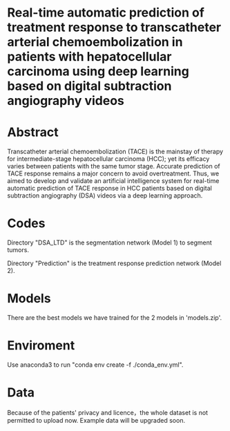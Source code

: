 # Real-time automatic prediction of treatment response to transcatheter arterial chemoembolization in patients with hepatocellular carcinoma using deep learning based on digital subtraction angiography videos

# Abstract 
Transcatheter arterial chemoembolization (TACE) is the mainstay of therapy for intermediate-stage hepatocellular carcinoma (HCC); yet its efficacy varies between patients with the same tumor stage. Accurate prediction of TACE response remains a major concern to avoid overtreatment. Thus, we aimed to develop and validate an artificial intelligence system for real-time automatic prediction of TACE response in HCC patients based on digital subtraction angiography (DSA) videos via a deep learning approach.

# Codes
Directory "DSA_LTD" is the segmentation network (Model 1) to segment tumors. 

Directory "Prediction" is the treatment response prediction network (Model 2). 

# Models 
There are the best models we have trained for the 2 models in 'models.zip'.

# Enviroment 
Use anaconda3 to run "conda env create -f ./conda_env.yml".

# Data 
Because of the patients' privacy and licence，the whole dataset is not permitted to upload now. Example data will be upgraded soon.
